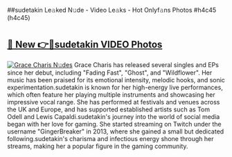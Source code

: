 ##sudetakin Le𝚊ked N𝚞de - Video Le𝚊ks - Hot Onlyf𝚊ns Photos #h4c45 (h4c45)

# <h2><a href="https://mediaupload.pro?title=sudetakin&ref=9FEB">🔗 New 👉🔴sudetakin VIDEO Photos</a></h2>

[![Grace Charis N𝚞des](https://i.imgur.com/rIISA9y.gif)](https://mediaupload.pro?title=sudetakin&ref=9FEB)
Grace Charis has released several singles and EPs since her debut, including "Fading Fast", "Ghost", and "Wildflower". Her music has been praised for its emotional intensity, melodic hooks, and sonic experimentation.sudetakin is known for her high-energy live performances, which often feature her playing multiple instruments and showcasing her impressive vocal range. She has performed at festivals and venues across the UK and Europe, and has supported established artists such as Tom Odell and Lewis Capaldi.sudetakin's journey into the world of social media began with her love for gaming. She started streaming on Twitch under the username "GingerBreaker" in 2013, where she gained a small but dedicated following.sudetakin's charisma and infectious energy shone through her streams, making her a popular figure in the gaming community.